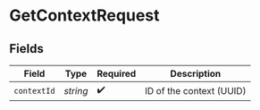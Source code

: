 # GetContextRequest


## Fields

| Field                    | Type                     | Required                 | Description              |
| ------------------------ | ------------------------ | ------------------------ | ------------------------ |
| `contextId`              | *string*                 | :heavy_check_mark:       | ID of the context (UUID) |